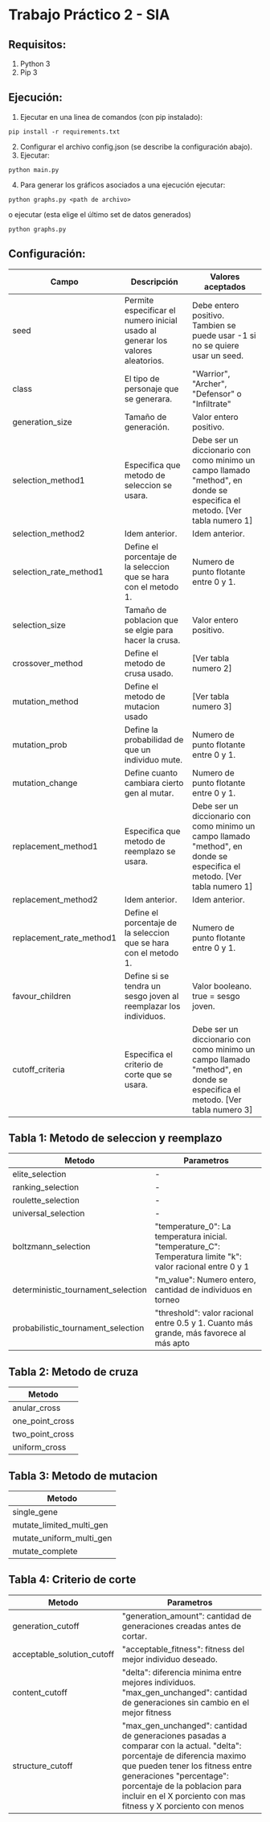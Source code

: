 # Trabajo Práctico 2 - SIA

## Requisitos:
1) Python 3
2) Pip 3


## Ejecución:
1) Ejecutar en una linea de comandos (con pip instalado):
```
pip install -r requirements.txt
```
2) Configurar el archivo config.json (se describe la configuración abajo).
3) Ejecutar:
```
python main.py
```
4) Para generar los gráficos asociados a una ejecución ejecutar:
```
python graphs.py <path de archivo>
```
o ejecutar (esta elige el último set de datos generados)
```
python graphs.py
```

## Configuración:
| Campo                    | Descripción                                                                    | Valores aceptados                                                                                                         |  
|--------------------------|--------------------------------------------------------------------------------|---------------------------------------------------------------------------------------------------------------------------|
| seed                     | Permite especificar el numero inicial usado al generar los valores aleatorios. | Debe entero positivo. Tambien se puede usar -1 si no se quiere usar un seed.                                              |
| class                    | El tipo de personaje que se generara.                                          | "Warrior", "Archer", "Defensor" o "Infiltrate"                                                                            |
| generation_size          | Tamaño de generación.                                                          | Valor entero positivo.                                                                                                    |
| selection_method1        | Especifica que metodo de seleccion se usara.                                   | Debe ser un diccionario con como minimo un campo llamado "method", en donde se especifica el metodo. [Ver tabla numero 1] |
| selection_method2        | Idem anterior.                                                                 | Idem anterior.                                                                                                            | 
| selection_rate_method1   | Define el porcentaje de la seleccion que se hara con el metodo 1.              | Numero de punto flotante entre 0 y 1.                                                                                     |
| selection_size           | Tamaño de poblacion que se elgie para hacer la crusa.                          | Valor entero positivo.                                                                                                    |
| crossover_method         | Define el metodo de crusa usado.                                               | [Ver tabla numero 2]                                                                                                      |
| mutation_method          | Define el metodo de mutacion usado                                             | [Ver tabla numero 3]                                                                                                      |
| mutation_prob            | Define la probabilidad de que un individuo mute.                               | Numero de punto flotante entre 0 y 1.                                                                                     |
| mutation_change          | Define cuanto cambiara cierto gen al mutar.                                    | Numero de punto flotante entre 0 y 1.                                                                                     |
| replacement_method1      | Especifica que metodo de reemplazo se usara.                                   | Debe ser un diccionario con como minimo un campo llamado "method", en donde se especifica el metodo. [Ver tabla numero 1] |
| replacement_method2      | Idem anterior.                                                                 | Idem anterior.                                                                                                            | 
| replacement_rate_method1 | Define el porcentaje de la seleccion que se hara con el metodo 1.              | Numero de punto flotante entre 0 y 1.                                                                                     | 
| favour_children          | Define si se tendra un sesgo joven al reemplazar los individuos.               | Valor booleano. true = sesgo joven.                                                                                       |
| cutoff_criteria          | Especifica el criterio de corte que se usara.                                  | Debe ser un diccionario con como minimo un campo llamado "method", en donde se especifica el metodo. [Ver tabla numero 3] |


## Tabla 1: Metodo de seleccion y reemplazo
| Metodo                              | Parametros                                                                                                    |
|-------------------------------------|---------------------------------------------------------------------------------------------------------------|
| elite_selection                     | -                                                                                                             | 
| ranking_selection                   | -                                                                                                             |
| roulette_selection                  | -                                                                                                             |
| universal_selection                 | -                                                                                                             |
| boltzmann_selection                 | "temperature_0": La temperatura inicial. "temperature_C": Temperatura limite "k": valor racional entre 0 y 1  |
| deterministic_tournament_selection  | "m_value": Numero entero, cantidad de individuos en torneo                                                    |
| probabilistic_tournament_selection  | "threshold": valor racional entre 0.5 y 1. Cuanto más grande, más favorece al más apto                        | 

## Tabla 2: Metodo de cruza
| Metodo             | 
|--------------------|
| anular_cross       |
| one_point_cross    |
| two_point_cross    |
| uniform_cross      |


 ## Tabla 3: Metodo de mutacion
| Metodo                    |
|---------------------------|
| single_gene               |
| mutate_limited_multi_gen  |
| mutate_uniform_multi_gen  |
| mutate_complete           |



 ## Tabla 4: Criterio de corte
| Metodo                       | Parametros                                                                                                                                                                                                                                                                               |
|------------------------------|------------------------------------------------------------------------------------------------------------------------------------------------------------------------------------------------------------------------------------------------------------------------------------------|
| generation_cutoff            | "generation_amount": cantidad de generaciones creadas antes de cortar.                                                                                                                                                                                                                   | 
| acceptable_solution_cutoff   | "acceptable_fitness": fitness del mejor individuo deseado.                                                                                                                                                                                                                               |
| content_cutoff               | "delta": diferencia minima entre mejores individuos. "max_gen_unchanged": cantidad de generaciones sin cambio en el mejor fitness                                                                                                                                                        |
| structure_cutoff             | "max_gen_unchanged": cantidad de generaciones pasadas a comparar con la actual. "delta": porcentaje de diferencia maximo que pueden tener los fitness entre generaciones "percentage": porcentaje de la poblacion para incluir en el X porciento con mas fitness y X porciento con menos |
